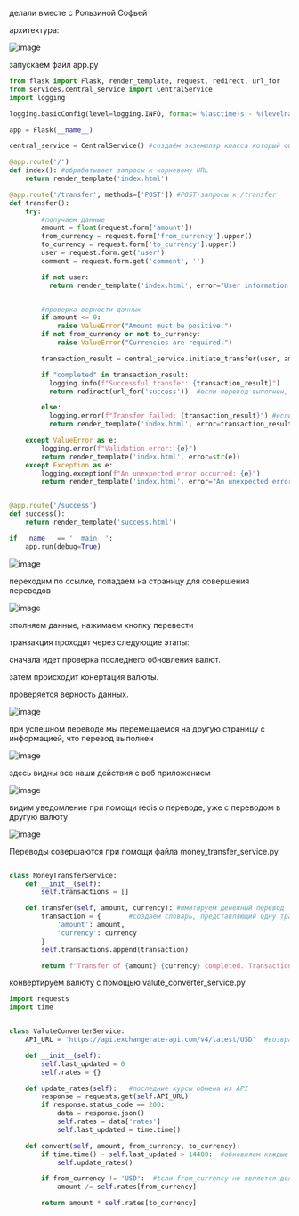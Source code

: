 делали вместе с Рользиной Софьей





архитектура: 


![image](https://github.com/user-attachments/assets/356b0145-4a2f-4def-9669-d9e21adc1b36)


запускаем файл app.py
```python
from flask import Flask, render_template, request, redirect, url_for
from services.central_service import CentralService
import logging

logging.basicConfig(level=logging.INFO, format='%(asctime)s - %(levelname)s - %(message)s')

app = Flask(__name__)

central_service = CentralService() #создаём экземпляр класса который обрабатывает фактические операции по переводу денег

@app.route('/')
def index(): #обрабатывает запросы к корневому URL
    return render_template('index.html')

@app.route('/transfer', methods=['POST']) #POST-запросы к /transfer
def transfer():
    try:
        #получаем данные
        amount = float(request.form['amount'])
        from_currency = request.form['from_currency'].upper()
        to_currency = request.form['to_currency'].upper()
        user = request.form.get('user')
        comment = request.form.get('comment', '')

        if not user:
          return render_template('index.html', error="User information missing") #обработка отсутствующего пользователя


        #проверка верности данных
        if amount <= 0:
            raise ValueError("Amount must be positive.")
        if not from_currency or not to_currency:
            raise ValueError("Currencies are required.")

        transaction_result = central_service.initiate_transfer(user, amount, from_currency, to_currency, comment)

        if "completed" in transaction_result:
          logging.info(f"Successful transfer: {transaction_result}")
          return redirect(url_for('success'))  #если перевод выполнен, то перекидываемна стр успешного выполнения

        else:
          logging.error(f"Transfer failed: {transaction_result}") #если передача неудачная
          return render_template('index.html', error=transaction_result)

    except ValueError as e:
        logging.error(f"Validation error: {e}")
        return render_template('index.html', error=str(e))
    except Exception as e:
        logging.exception(f"An unexpected error occurred: {e}")
        return render_template('index.html', error="An unexpected error occurred. Please try again later.")


@app.route('/success')
def success():
    return render_template('success.html')

if __name__ == '__main__':
    app.run(debug=True)
```
![image](https://github.com/user-attachments/assets/336f5d20-f077-4a08-a3ce-b7cfa42a56dd)

переходим по ссылке, попадаем на страницу для совершения переводов

![image](https://github.com/user-attachments/assets/bdabff68-f9eb-4aab-be1e-fbbb82e536b8)

зполняем данные, нажимаем кнопку перевести

транзакция проходит через следующие этапы:

сначала идет проверка последнего обновления валют.

затем происходит конертация валюты.

проверяется верность данных.


![image](https://github.com/user-attachments/assets/c88e0ff9-6990-4244-b748-340b82e8f092)

при успешном переводе мы перемещаемся на другую страницу с информацией, что перевод выполнен

![image](https://github.com/user-attachments/assets/086449b4-bd29-460f-8e4a-87cdd8b1fa33)


здесь видны все наши действия с веб приложением 

![image](https://github.com/user-attachments/assets/5e370bc0-d721-4f55-bb26-d10a74950b30)

видим уведомление при помощи redis о переводе, уже с переводом в другую валюту

![image](https://github.com/user-attachments/assets/4854fc23-7f6d-4e9e-bb0d-67497e76813d)


Переводы совершаются при помощи файла money_transfer_service.py
```python 

class MoneyTransferService:
    def __init__(self):
        self.transactions = []

    def transfer(self, amount, currency): #имитируем денежный перевод
        transaction = {       #cоздаём словарь, представляющий одну транзакцию
            'amount': amount,
            'currency': currency
        }
        self.transactions.append(transaction)

        return f"Transfer of {amount} {currency} completed. Transaction recorded."
```


конвертируем валюту с помощью valute_converter_service.py
```python
import requests
import time


class ValuteConverterService:
    API_URL = 'https://api.exchangerate-api.com/v4/latest/USD'  #возвращает обменные курсы

    def __init__(self):
        self.last_updated = 0
        self.rates = {}

    def update_rates(self):   #последние курсы обмена из API
        response = requests.get(self.API_URL)
        if response.status_code == 200:
            data = response.json()
            self.rates = data['rates']
            self.last_updated = time.time()

    def convert(self, amount, from_currency, to_currency):
        if time.time() - self.last_updated > 14400:  #обновляем каждые 4 часа
            self.update_rates()

        if from_currency != 'USD':  #tсли from_currency не является долларом, сначала конвертируется сумма в доллары путём деления на обменный курс
            amount /= self.rates[from_currency]

        return amount * self.rates[to_currency]







```
